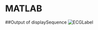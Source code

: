 # MATLAB
##Output of displaySequence
![ECGLabel](https://user-images.githubusercontent.com/40741369/98814226-94a83500-244f-11eb-8687-c53d75860668.png)
